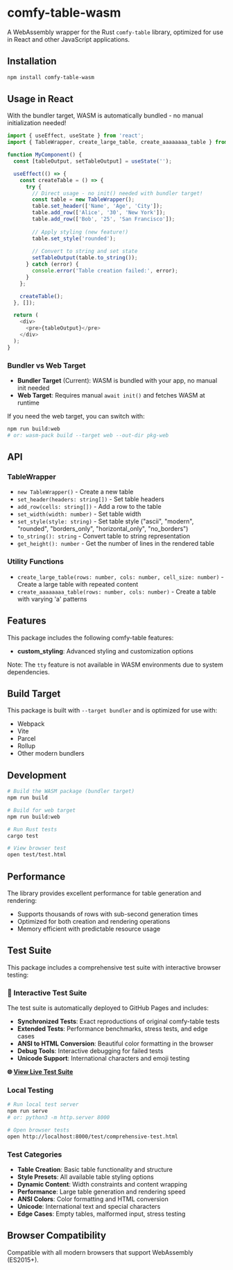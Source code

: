 # comfy-table-wasm

A WebAssembly wrapper for the Rust `comfy-table` library, optimized for use in React and other JavaScript applications.

## Installation

```bash
npm install comfy-table-wasm
```

## Usage in React

With the bundler target, WASM is automatically bundled - no manual initialization needed!

```javascript
import { useEffect, useState } from 'react';
import { TableWrapper, create_large_table, create_aaaaaaaa_table } from 'comfy-table-wasm';

function MyComponent() {
  const [tableOutput, setTableOutput] = useState('');

  useEffect(() => {
    const createTable = () => {
      try {
        // Direct usage - no init() needed with bundler target!
        const table = new TableWrapper();
        table.set_header(['Name', 'Age', 'City']);
        table.add_row(['Alice', '30', 'New York']);
        table.add_row(['Bob', '25', 'San Francisco']);
        
        // Apply styling (new feature!)
        table.set_style('rounded');
        
        // Convert to string and set state
        setTableOutput(table.to_string());
      } catch (error) {
        console.error('Table creation failed:', error);
      }
    };

    createTable();
  }, []);

  return (
    <div>
      <pre>{tableOutput}</pre>
    </div>
  );
}
```

### Bundler vs Web Target

- **Bundler Target** (Current): WASM is bundled with your app, no manual init needed
- **Web Target**: Requires manual `await init()` and fetches WASM at runtime

If you need the web target, you can switch with:
```bash
npm run build:web
# or: wasm-pack build --target web --out-dir pkg-web
```

## API

### TableWrapper

- `new TableWrapper()` - Create a new table
- `set_header(headers: string[])` - Set table headers
- `add_row(cells: string[])` - Add a row to the table
- `set_width(width: number)` - Set table width
- `set_style(style: string)` - Set table style ("ascii", "modern", "rounded", "borders_only", "horizontal_only", "no_borders")
- `to_string(): string` - Convert table to string representation
- `get_height(): number` - Get the number of lines in the rendered table

### Utility Functions

- `create_large_table(rows: number, cols: number, cell_size: number)` - Create a large table with repeated content
- `create_aaaaaaaa_table(rows: number, cols: number)` - Create a table with varying 'a' patterns

## Features

This package includes the following comfy-table features:
- **custom_styling**: Advanced styling and customization options

Note: The `tty` feature is not available in WASM environments due to system dependencies.

## Build Target

This package is built with `--target bundler` and is optimized for use with:
- Webpack
- Vite
- Parcel
- Rollup
- Other modern bundlers

## Development

```bash
# Build the WASM package (bundler target)
npm run build

# Build for web target
npm run build:web

# Run Rust tests
cargo test

# View browser test
open test/test.html
```

## Performance

The library provides excellent performance for table generation and rendering:
- Supports thousands of rows with sub-second generation times
- Optimized for both creation and rendering operations
- Memory efficient with predictable resource usage

## Test Suite

This package includes a comprehensive test suite with interactive browser testing:

### 🧪 Interactive Test Suite

The test suite is automatically deployed to GitHub Pages and includes:

- **Synchronized Tests**: Exact reproductions of original comfy-table tests
- **Extended Tests**: Performance benchmarks, stress tests, and edge cases  
- **ANSI to HTML Conversion**: Beautiful color formatting in the browser
- **Debug Tools**: Interactive debugging for failed tests
- **Unicode Support**: International characters and emoji testing

**🌐 [View Live Test Suite](https://alexgavrushenko.github.io/comfy-table-wasm/)**

### Local Testing

```bash
# Run local test server
npm run serve
# or: python3 -m http.server 8000

# Open browser tests
open http://localhost:8000/test/comprehensive-test.html
```

### Test Categories

- **Table Creation**: Basic table functionality and structure
- **Style Presets**: All available table styling options
- **Dynamic Content**: Width constraints and content wrapping
- **Performance**: Large table generation and rendering speed
- **ANSI Colors**: Color formatting and HTML conversion
- **Unicode**: International text and special characters
- **Edge Cases**: Empty tables, malformed input, stress testing

## Browser Compatibility

Compatible with all modern browsers that support WebAssembly (ES2015+).